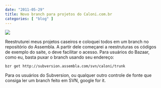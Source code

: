 ```yaml
---
date: "2011-05-29"
title: Novo branch para projetos do Caloni.com.br
categories: [ "blog" ]
---
```

[![](http://i.imgur.com/3aDY3rK.png)](http://i.imgur.com/fxh5Kvn.png)

Reestruturei meus projetos caseiros e coloquei todos em um branch no repositório do Assembla. A partir dele começarei a reestruturas os códigos de exemplo do saite, o deve facilitar o acesso. Para usuários do Bazaar, como eu, basta puxar o branch usando seu endereço:

    
    bzr get http://subversion.assembla.com/svn/caloni/trunk

Para os usuários do Subversion, ou qualquer outro controle de fonte que consiga ler um branch feito em SVN, google for it.
